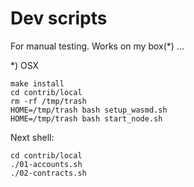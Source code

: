 # Dev scripts
For manual testing. Works on my box(*) ... 



*) OSX

```
make install
cd contrib/local
rm -rf /tmp/trash
HOME=/tmp/trash bash setup_wasmd.sh
HOME=/tmp/trash bash start_node.sh
```

Next shell:

```
cd contrib/local
./01-accounts.sh 
./02-contracts.sh
```